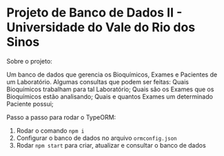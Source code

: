 # Projeto de Banco de Dados II - Universidade do Vale do Rio dos Sinos

Sobre o projeto:

Um banco de dados que gerencia os Bioquímicos, Exames e Pacientes de um Laboratório.
Algumas consultas que podem ser feitas:
Quais Bioquímicos trabalham para tal Laboratório;
Quais são os Exames que os Bioquímicos estão analisando;
Quais e quantos Exames um determinado Paciente possui;

Passo a passo para rodar o TypeORM:

1. Rodar o comando `npm i`
2. Configurar o banco de dados no arquivo `ormconfig.json`
3. Rodar `npm start` para criar, atualizar e consultar o banco de dados
